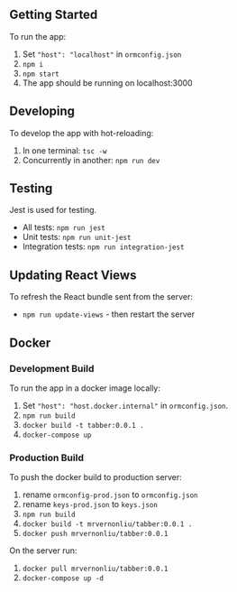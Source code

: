 ## Getting Started
To run the app:
1. Set `"host": "localhost"` in `ormconfig.json`
2. `npm i`
3. `npm start`
4. The app should be running on localhost:3000

## Developing
To develop the app with hot-reloading:
1. In one terminal: `tsc -w`
2. Concurrently in another: `npm run dev`

## Testing
Jest is used for testing.
- All tests: `npm run jest`
- Unit tests: `npm run unit-jest`
- Integration tests: `npm run integration-jest`

## Updating React Views
To refresh the React bundle sent from the server:
- `npm run update-views` - then restart the server

## Docker
### Development Build
To run the app in a docker image locally:
1. Set `"host": "host.docker.internal"` in `ormconfig.json`.
2. `npm run build`
3. `docker build -t tabber:0.0.1 .`
4. `docker-compose up`

### Production Build
To push the docker build to production server:
1. rename `ormconfig-prod.json` to `ormconfig.json`
2. rename `keys-prod.json` to `keys.json`
3. `npm run build`
4. `docker build -t mrvernonliu/tabber:0.0.1 .`
5. `docker push mrvernonliu/tabber:0.0.1`

On the server run:
1. `docker pull mrvernonliu/tabber:0.0.1`
2. `docker-compose up -d`
